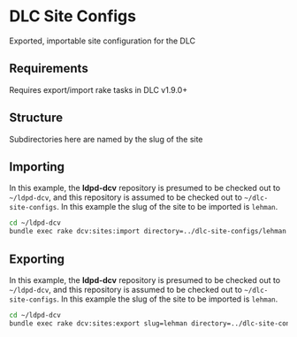 # DLC Site Configs
Exported, importable site configuration for the DLC

## Requirements
Requires export/import rake tasks in DLC v1.9.0+

## Structure
Subdirectories here are named by the slug of the site

## Importing
In this example, the **ldpd-dcv** repository is presumed to be checked out to `~/ldpd-dcv`, and this repository is assumed to be checked out to `~/dlc-site-configs`. In this example the slug of the site to be imported is `lehman`.

```bash
cd ~/ldpd-dcv
bundle exec rake dcv:sites:import directory=../dlc-site-configs/lehman
```

## Exporting
In this example, the **ldpd-dcv** repository is presumed to be checked out to `~/ldpd-dcv`, and this repository is assumed to be checked out to `~/dlc-site-configs`. In this example the slug of the site to be imported is `lehman`.

```bash
cd ~/ldpd-dcv
bundle exec rake dcv:sites:export slug=lehman directory=../dlc-site-configs/lehman
```



